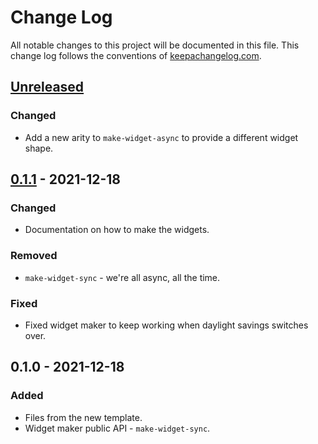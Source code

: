 # Change Log
All notable changes to this project will be documented in this file. This change log follows the conventions of [keepachangelog.com](http://keepachangelog.com/).

## [Unreleased]
### Changed
- Add a new arity to `make-widget-async` to provide a different widget shape.

## [0.1.1] - 2021-12-18
### Changed
- Documentation on how to make the widgets.

### Removed
- `make-widget-sync` - we're all async, all the time.

### Fixed
- Fixed widget maker to keep working when daylight savings switches over.

## 0.1.0 - 2021-12-18
### Added
- Files from the new template.
- Widget maker public API - `make-widget-sync`.

[Unreleased]: https://sourcehost.site/your-name/clojure-hello/compare/0.1.1...HEAD
[0.1.1]: https://sourcehost.site/your-name/clojure-hello/compare/0.1.0...0.1.1
